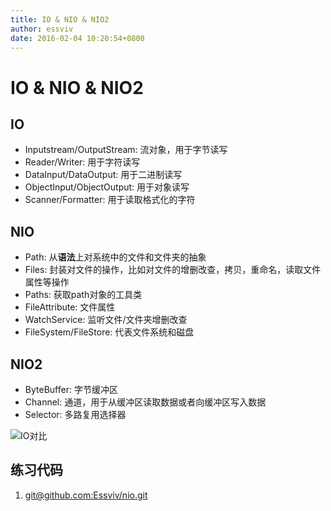 ```yaml
---
title: IO & NIO & NIO2
author: essviv
date: 2016-02-04 10:20:54+0800
---
```


# IO & NIO & NIO2

## IO
* Inputstream/OutputStream: 流对象，用于字节读写
* Reader/Writer: 用于字符读写
* DataInput/DataOutput: 用于二进制读写
* ObjectInput/ObjectOutput: 用于对象读写
* Scanner/Formatter: 用于读取格式化的字符

## NIO
* Path: 从**语法**上对系统中的文件和文件夹的抽象
* Files: 封装对文件的操作，比如对文件的增删改查，拷贝，重命名，读取文件属性等操作
* Paths: 获取path对象的工具类
* FileAttribute: 文件属性
* WatchService: 监听文件/文件夹增删改查
* FileSystem/FileStore: 代表文件系统和磁盘

## NIO2
* ByteBuffer: 字节缓冲区
* Channel: 通道，用于从缓冲区读取数据或者向缓冲区写入数据
* Selector: 多路复用选择器

![IO对比](http://p.blog.csdn.net/images/p_blog_csdn_net/haoel/15190/o_java.nio.00.jpg)

## 练习代码
1. [git@github.com:Essviv/nio.git](git@github.com:Essviv/nio.git)